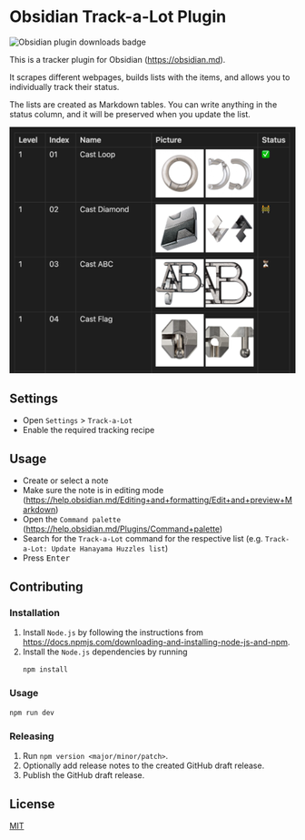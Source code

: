 # Obsidian Track-a-Lot Plugin

![Obsidian plugin downloads badge](https://img.shields.io/endpoint?url=https%3A%2F%2Fscambier.xyz%2Fobsidian-endpoints%2Ftrack-a-lot.json)

This is a tracker plugin for Obsidian (https://obsidian.md).

It scrapes different webpages, builds lists with the items, and allows you to
individually track their status.

The lists are created as Markdown tables. You can write anything in the status
column, and it will be preserved when you update the list.

![screenshot](images/screenshot.png)

## Settings

- Open `Settings` > `Track-a-Lot`
- Enable the required tracking recipe

## Usage

- Create or select a note
- Make sure the note is in editing mode
  (https://help.obsidian.md/Editing+and+formatting/Edit+and+preview+Markdown)
- Open the `Command palette` (https://help.obsidian.md/Plugins/Command+palette)
- Search for the `Track-a-Lot` command for the respective list (e.g.
  `Track-a-Lot: Update Hanayama Huzzles list`)
- Press <kbd>Enter</kbd>

## Contributing

### Installation

1. Install `Node.js` by following the instructions from
   https://docs.npmjs.com/downloading-and-installing-node-js-and-npm.
2. Install the `Node.js` dependencies by running
   ```sh
   npm install
   ```

### Usage

```sh
npm run dev
```

### Releasing

1. Run `npm version <major/minor/patch>`.
2. Optionally add release notes to the created GitHub draft release.
3. Publish the GitHub draft release.

## License

[MIT](LICENSE)
